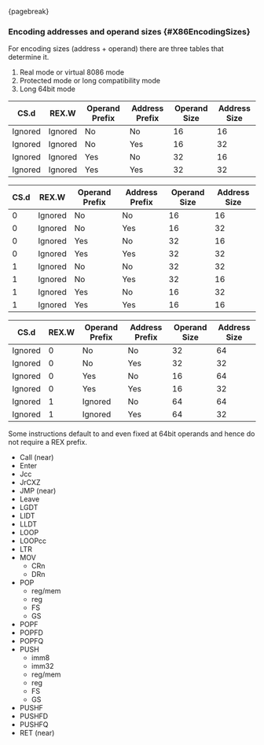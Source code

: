 ﻿{pagebreak}

### Encoding addresses and operand sizes {#X86EncodingSizes}

For encoding sizes (address + operand) there are three tables that determine it.

1. Real mode or virtual 8086 mode
2. Protected mode or long compatibility mode
3. Long 64bit mode

| CS.d    | REX.W   | Operand Prefix | Address Prefix | Operand Size | Address Size |
|---------|---------|----------------|----------------|--------------|--------------|
| Ignored | Ignored | No             | No             | 16           | 16           |
| Ignored | Ignored | No             | Yes            | 16           | 32           |
| Ignored | Ignored | Yes            | No             | 32           | 16           |
| Ignored | Ignored | Yes            | Yes            | 32           | 32           |

| CS.d | REX.W   | Operand Prefix | Address Prefix | Operand Size | Address Size |
|------|---------|----------------|----------------|--------------|--------------|
| 0    | Ignored | No             | No             | 16           | 16           |
| 0    | Ignored | No             | Yes            | 16           | 32           |
| 0    | Ignored | Yes            | No             | 32           | 16           |
| 0    | Ignored | Yes            | Yes            | 32           | 32           |
| 1    | Ignored | No             | No             | 32           | 32           |
| 1    | Ignored | No             | Yes            | 32           | 16           |
| 1    | Ignored | Yes            | No             | 16           | 32           |
| 1    | Ignored | Yes            | Yes            | 16           | 16           |

| CS.d    | REX.W | Operand Prefix | Address Prefix | Operand Size | Address Size |
|---------|-------|----------------|----------------|--------------|--------------|
| Ignored | 0     | No             | No             | 32           | 64           |
| Ignored | 0     | No             | Yes            | 32           | 32           |
| Ignored | 0     | Yes            | No             | 16           | 64           |
| Ignored | 0     | Yes            | Yes            | 16           | 32           |
| Ignored | 1     | Ignored        | No             | 64           | 64           |
| Ignored | 1     | Ignored        | Yes            | 64           | 32           |

Some instructions default to and even fixed at 64bit operands and hence do not require a REX prefix.

- Call (near)
- Enter
- Jcc
- JrCXZ
- JMP (near)
- Leave
- LGDT
- LIDT
- LLDT
- LOOP
- LOOPcc
- LTR
- MOV
	- CRn
	- DRn
- POP
	- reg/mem
	- reg
	- FS
	- GS
- POPF
- POPFD
- POPFQ
- PUSH
	- imm8
	- imm32
	- reg/mem
	- reg
	- FS
	- GS
- PUSHF
- PUSHFD
- PUSHFQ
- RET (near)